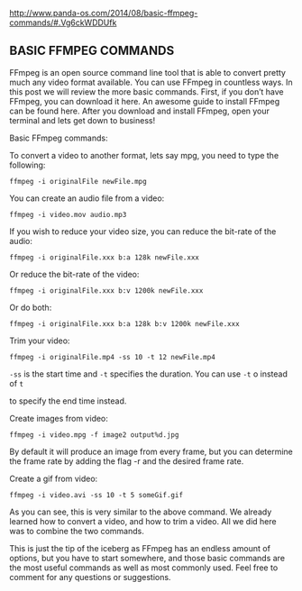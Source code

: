 
<!-- here in wiki or in tips tricks and quick fix or both -->
<!-- This article originaly from somewhere else  -->


http://www.panda-os.com/2014/08/basic-ffmpeg-commands/#.Vg6ckWDDUfk

## BASIC FFMPEG COMMANDS 

FFmpeg is an open source command line tool that is able to convert pretty much any video format available. You can use FFmpeg in countless ways. In this post we will review the more basic commands.
First, if you don’t have FFmpeg, you can download it here. An awesome guide to install FFmpeg can be found here.
After you download and install FFmpeg, open your terminal and lets get down to business!

Basic FFmpeg commands:

To convert a video to another format, lets say mpg, you need to type the following:

```
ffmpeg -i originalFile newFile.mpg
```

You can create an audio file from a video:

```
ffmpeg -i video.mov audio.mp3
```

If you wish to reduce your video size, you can reduce the bit-rate of the audio:

```
ffmpeg -i originalFile.xxx b:a 128k newFile.xxx
```

Or reduce the bit-rate of the video:


```
ffmpeg -i originalFile.xxx b:v 1200k newFile.xxx
```

Or do both:

```
ffmpeg -i originalFile.xxx b:a 128k b:v 1200k newFile.xxx
```

Trim your video:

```
ffmpeg -i originalFile.mp4 -ss 10 -t 12 newFile.mp4
```

`-ss` is the start time and `-t` specifies the duration. You can use `-t` o instead of `t`

to specify the end time instead.


Create images from video:

```
ffmpeg -i video.mpg -f image2 output%d.jpg
```

By default it will produce an image from every frame, but you can determine the frame rate by adding the flag -r and the desired frame rate.


Create a gif from video:

```
ffmpeg -i video.avi -ss 10 -t 5 someGif.gif
```

As you can see, this is very similar to the above command.
We already learned how to convert a video, and how to trim a video. All we did here was to combine the two commands.


This is just the tip of the iceberg as FFmpeg has an endless amount of options, but you have to start somewhere, and those basic commands are the most useful commands as well as most commonly used.
Feel free to comment for any questions or suggestions.